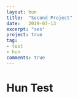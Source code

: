 ```yaml
---
layout: hun
title:  "Second Project"
date:   2019-07-13
excerpt: "ses"
project: true
tag:
- test
- hun
comments: true
---
```


# Hun Test
